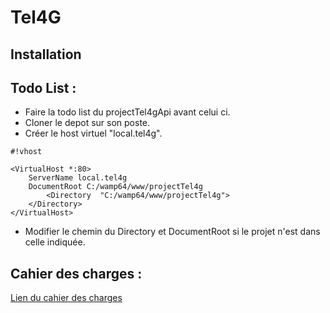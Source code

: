 # Tel4G #
## Installation ##

Todo List :
-------

* Faire la todo list du projectTel4gApi avant celui ci.
* Cloner le depot sur son poste.
* Créer le host virtuel "local.tel4g".
 
```
#!vhost

<VirtualHost *:80>
	ServerName local.tel4g
	DocumentRoot C:/wamp64/www/projectTel4g
		<Directory  "C:/wamp64/www/projectTel4g">
	</Directory>
</VirtualHost>
```
* Modifier le chemin du  Directory et DocumentRoot si le projet n'est dans celle indiquée.

Cahier des charges :
-------
[Lien du cahier des charges](doc/cahierDesCharges.md)